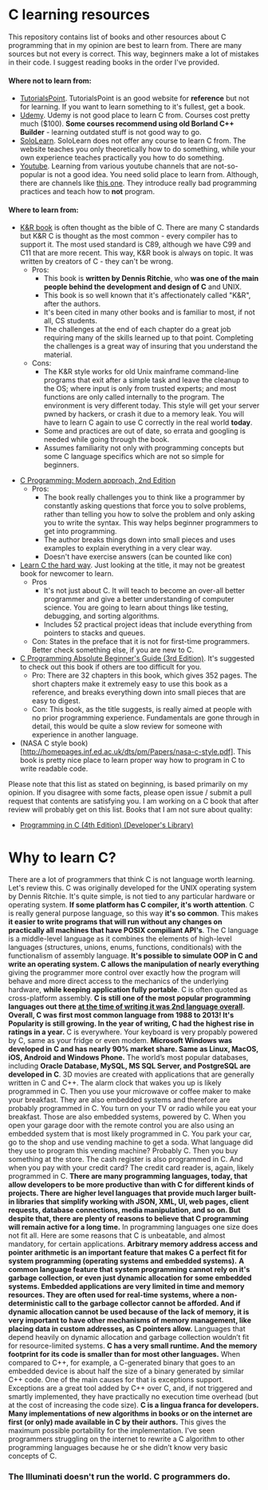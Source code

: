 # C learning resources
This repository contains list of books and other resources about C programming that in my opinion are best to learn from. There are many sources but not every is correct. This way, beginners make a lot of mistakes in their code. I suggest reading books in the order I've provided.
#### Where **not** to learn from:
 - [TutorialsPoint](https://www.tutorialspoint.com/cprogramming/index.htm). TutorialsPoint is an good website for **reference** but not for learning. If you want to learn something to it's fullest, get a book.
 - [Udemy](https://www.udemy.com/c-programming-for-beginners/). Udemy is not good place to learn C from. Courses cost pretty much ($100). **Some courses recommend using old Borland C++ Builder** - learning outdated stuff is not good way to go.
 - [SoloLearn](https://www.sololearn.com/). SoloLearn does not offer any course to learn C from. The website teaches you only theoretically how to do something, while your own experience teaches practically you how to do something.
 - [Youtube](https://youtube.com/). Learning from various youtube channels that are not-so-popular is not a good idea. You need solid place to learn from. Although, there are channels like [this one](https://www.youtube.com/channel/UCzn6vAfspIcagLax1fck_jw). They introduce really bad programming practices and teach how to **not** program.
#### Where to learn from:
 - [K&R book](http://cs.indstate.edu/~cbasavaraj/cs559/the_c_programming_language_2.pdf) is often thought as the bible of C. There are many C standards but K&R C is thought as the most common - every compiler has to support it. The most used standard is C89, although we have C99 and C11 that are more recent. This way, K&R book is always on topic. It was written by creators of C - they can't be wrong.
   * Pros:
     * This book is **written by Dennis Ritchie**, who **was one of the main people behind the development and design of C** and UNIX.
     * This book is so well known that it's affectionately called "K&R", after the authors.
     * It's been cited in many other books and is familiar to most, if not all, CS students.
     * The challenges at the end of each chapter do a great job requiring many of the skills learned up to that point. Completing the challenges is a great way of insuring that you understand the material.
   * Cons:
     * The K&R style works for old Unix mainframe command-line programs that exit after a simple task and leave the cleanup to the OS; where input is only from trusted experts; and most functions are only called internally to the program. The environment is very different today. This style will get your server pwned by hackers, or crash it due to a memory leak. You will have to learn C again to use C correctly in the real world **today**.
     * Some and practices are out of date, so errata and googling is needed while going through the book.
     * Assumes familiarity not only with programming concepts but some C language specifics which are not so simple for beginners.
 * [C Programming: Modern approach, 2nd Edition](https://www.amazon.com/C-Programming-Modern-Approach-2nd/dp/0393979504)
   * Pros:
     * The book really challenges you to think like a programmer by constantly asking questions that force you to solve problems, rather than telling you how to solve the problem and only asking you to write the syntax. This way helps beginner programmers to get into programming.
     * The author breaks things down into small pieces and uses examples to explain everything in a very clear way.
     * Doesn't have exercise answers (can be counted like con)
 * [Learn C the hard way](https://learncodethehardway.org/c/). Just looking at the title, it may not be greatest book for newcomer to learn.
   * Pros
     * It's not just about C. It will teach to become an over-all better programmer and give a better understanding of computer science. You are going to learn about things like testing, debugging, and sorting algorithms.
     * Includes 52 practical project ideas that include everything from pointers to stacks and queues.
   * Con: States in the preface that it is not for first-time programmers. Better check something else, if you are new to C.
 * [C Programming Absolute Beginner's Guide (3rd Edition)](https://www.amazon.com/Programming-Absolute-Beginners-Guide-3rd/dp/0789751984). It's suggested to check out this book if others are too difficult for you.
   * Pro: There are 32 chapters in this book, which gives 352 pages. The short chapters make it extremely easy to use this book as a reference, and breaks everything down into small pieces that are easy to digest.
   * Con: This book, as the title suggests, is really aimed at people with no prior programming experience.
Fundamentals are gone through in detail, this would be quite a slow review for someone with experience in another language.
 * (NASA C style book)[http://homepages.inf.ed.ac.uk/dts/pm/Papers/nasa-c-style.pdf]. This book is pretty nice place to learn proper way how to program in C to write readable code.

Please note that this list as stated on beginning, is based primarily on my opinion. If you disagree with some facts, please open issue / submit a pull request that contents are satisfying you. I am working on a C book that after review will probably get on this list.
Books that I am not sure about quality:
 * [Programming in C (4th Edition) (Developer's Library)](https://www.amazon.com/Programming-C-4th-Developers-Library/dp/0321776410/ref=pd_bxgy_14_img_2?_encoding=UTF8&pd_rd_i=0321776410&pd_rd_r=F4EZTNWZYDBJA50CBXYE&pd_rd_w=ZihCY&pd_rd_wg=4ehaO&psc=1&refRID=F4EZTNWZYDBJA50CBXYE)
 
 # Why to learn C?

There are a lot of programmers that think C is not language worth learning. Let's review this. C was originally developed for the UNIX operating system by Dennis Ritchie. It's quite simple, is not tied to any particular hardware or operating system. **If some platform has C compiler, it's worth attention**. C is really general purpose language, so this way **it's so common**. This makes **it easier to write programs that will run without any changes on practically all machines that have POSIX compiliant API's**. The C language is a middle-level language as it combines the elements of high-level languages (structures, unions, enums, functions, conditionals) with the functionalism of assembly language. **It's possible to simulate OOP in C and write an operating system. C allows the manipulation of nearly everything** giving the programmer more control over exactly how the program will behave and more direct access to the mechanics of the underlying hardware, **while keeping application fully portable**. C is often quoted as cross-platform assembly. **C is still one of the most popular programming languages out there [at the time of writing it was 2nd language overall](https://www.tiobe.com/tiobe-index/). Overall, C was first most common language from 1988 to 2013! It's Popularity is still growing. In the year of writing, C had the highest rise in ratings in a year.** C is everywhere. Your keyboard is very propably powered by C, same as your fridge or even modem. **Microsoft Windows was developed in C and has nearly 90% market share. Same as Linux, MacOS, iOS, Android and Windows Phone.** The world’s most popular databases, including **Oracle Database, MySQL, MS SQL Server, and PostgreSQL are developed in C**. 3D movies are created with applications that are generally written in C and C++. The alarm clock that wakes you up is likely programmed in C. Then you use your microwave or coffee maker to make your breakfast. They are also embedded systems and therefore are probably programmed in C. You turn on your TV or radio while you eat your breakfast. Those are also embedded systems, powered by C. When you open your garage door with the remote control you are also using an embedded system that is most likely programmed in C. You park your car, go to the shop and use vending machine to get a soda. What language did they use to program this vending machine? Probably C. Then you buy something at the store. The cash register is also programmed in C. And when you pay with your credit card? The credit card reader is, again, likely programmed in C. **There are many programming languages, today, that allow developers to be more productive than with C for different kinds of projects. There are higher level languages that provide much larger built-in libraries that simplify working with JSON, XML, UI, web pages, client requests, database connections, media manipulation, and so on. But despite that, there are plenty of reasons to believe that C programming will remain active for a long time.** In programming languages one size does not fit all. Here are some reasons that C is unbeatable, and almost mandatory, for certain applications. **Arbitrary memory address access and pointer arithmetic is an important feature that makes C a perfect fit for system programming (operating systems and embedded systems).** **A common language feature that system programming cannot rely on it's garbage collection, or even just dynamic allocation for some embedded systems. Embedded applications are very limited in time and memory resources. They are often used for real-time systems, where a non-deterministic call to the garbage collector cannot be afforded. And if dynamic allocation cannot be used because of the lack of memory, it is very important to have other mechanisms of memory management, like placing data in custom addresses, as C pointers allow.** Languages that depend heavily on dynamic allocation and garbage collection wouldn’t fit for resource-limited systems. **C has a very small runtime. And the memory footprint for its code is smaller than for most other languages.** When compared to C++, for example, a C-generated binary that goes to an embedded device is about half the size of a binary generated by similar C++ code. One of the main causes for that is exceptions support. Exceptions are a great tool added by C++ over C, and, if not triggered and smartly implemented, they have practically no execution time overhead (but at the cost of increasing the code size). **C is a lingua franca for developers. Many implementations of new algorithms in books or on the internet are first (or only) made available in C by their authors.** This gives the maximum possible portability for the implementation. I’ve seen programmers struggling on the internet to rewrite a C algorithm to other programming languages because he or she didn’t know very basic concepts of C.

### The Illuminati doesn't run the world. C programmers do.
